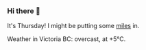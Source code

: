 ### Hi there :wave:

It's Thursday! I might be putting some [miles](https://www.strava.com/athletes/889963) in.

Weather in Victoria BC: overcast, at +5°C.
